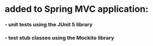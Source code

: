 <h1 aline="left"> added to Spring MVC application:  </h1>
<h3> - unit tests using the JUnit 5 library </h3>
<h3> - test stub classes using the Mockito library </h3>
